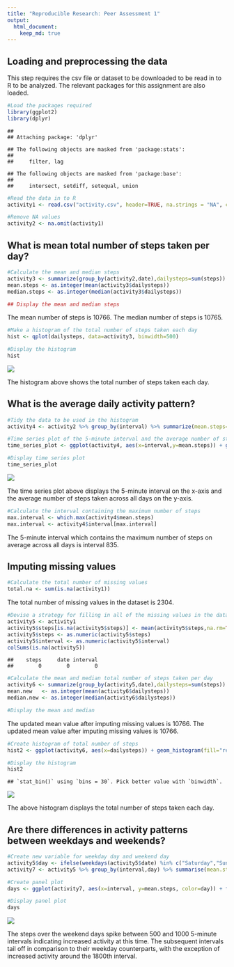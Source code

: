 ```yaml
---
title: "Reproducible Research: Peer Assessment 1"
output: 
  html_document:
    keep_md: true
---
```


## Loading and preprocessing the data

This step requires the csv file or dataset to be downloaded to be read in to R to be analyzed. The relevant packages for this assignment are also loaded.


```r
#Load the packages required 
library(ggplot2)
library(dplyr)
```

```
## 
## Attaching package: 'dplyr'
```

```
## The following objects are masked from 'package:stats':
## 
##     filter, lag
```

```
## The following objects are masked from 'package:base':
## 
##     intersect, setdiff, setequal, union
```

```r
#Read the data in to R
activity1 <- read.csv("activity.csv", header=TRUE, na.strings = "NA", colClasses = c("numeric", "Date", "numeric"))

#Remove NA values
activity2 <- na.omit(activity1)
```

## What is mean total number of steps taken per day?


```r
#Calculate the mean and median steps
activity3 <- summarize(group_by(activity2,date),dailysteps=sum(steps))
mean.steps <- as.integer(mean(activity3$dailysteps))
median.steps <- as.integer(median(activity3$dailysteps))
```


```r
## Display the mean and median steps
```

The mean number of steps is 10766.
The median number of steps is 10765.


```r
#Make a histogram of the total number of steps taken each day
hist <- qplot(dailysteps, data=activity3, binwidth=500)

#Display the histogram
hist
```

![](PA1_template_files/figure-html/unnamed-chunk-4-1.png)<!-- -->

The histogram above shows the total number of steps taken each day.

## What is the average daily activity pattern?


```r
#Tidy the data to be used in the histogram
activity4 <- activity2 %>% group_by(interval) %>% summarize(mean.steps=mean(steps))

#Time series plot of the 5-minute interval and the average number of steps taken, averaged across all days
time_series_plot <- ggplot(activity4, aes(x=interval,y=mean.steps)) + geom_line(color="red") + labs(title = "Average steps over 5 minute interval", x="5-minute interval", y="Average number of steps across all days")

#Display time series plot
time_series_plot
```

![](PA1_template_files/figure-html/unnamed-chunk-5-1.png)<!-- -->

The time series plot above displays the 5-minute interval on the x-axis and the average number of steps taken across all days on the y-axis.



```r
#Calculate the interval containing the maximum number of steps
max.interval <- which.max(activity4$mean.steps)
max.interval <- activity4$interval[max.interval]
```

The 5-minute interval which contains the maximum number of steps on average across all days is interval 835.

## Imputing missing values


```r
#Calculate the total number of missing values
total.na <- sum(is.na(activity1))
```

The total number of missing values in the dataset is 2304.


```r
#Devise a strategy for filling in all of the missing values in the dataset
activity5 <- activity1
activity5$steps[is.na(activity5$steps)] <- mean(activity5$steps,na.rm=TRUE)
activity5$steps <- as.numeric(activity5$steps)
activity5$interval <- as.numeric(activity5$interval)
colSums(is.na(activity5))
```

```
##    steps     date interval 
##        0        0        0
```

```r
#Calculate the mean and median total number of steps taken per day
activity6 <- summarize(group_by(activity5,date),dailysteps=sum(steps))
mean.new   <- as.integer(mean(activity6$dailysteps))
median.new <- as.integer(median(activity6$dailysteps))

#Display the mean and median 
```

The updated mean value after imputing missing values is 10766.
The updated mean value after imputing missing values is 10766.


```r
#Create histogram of total number of steps
hist2 <- ggplot(activity6, aes(x=dailysteps)) + geom_histogram(fill="red", color="black") + ggtitle("Daily Steps")

#Display the histogram 
hist2
```

```
## `stat_bin()` using `bins = 30`. Pick better value with `binwidth`.
```

![](PA1_template_files/figure-html/unnamed-chunk-9-1.png)<!-- -->

The above histogram displays the total number of steps taken each day.

## Are there differences in activity patterns between weekdays and weekends?


```r
#Create new variable for weekday day and weekend day
activity5$day <- ifelse(weekdays(activity5$date) %in% c("Saturday","Sunday"), "weekday", "weekend")
activity7 <- activity5 %>% group_by(interval,day) %>% summarise(mean.steps=mean(steps))

#Create panel plot
days <- ggplot(activity7, aes(x=interval, y=mean.steps, color=day)) + facet_grid(day~.) + geom_line() + labs(title="Average weekday/weekend steps over 5-minute interval", x="5-minute interval", y="Average number of steps across all weekday/weekend days")

#Display panel plot
days
```

![](PA1_template_files/figure-html/unnamed-chunk-10-1.png)<!-- -->

The steps over the weekend days spike between 500 and 1000 5-minute intervals indicating increased activity at this time. The subsequent intervals tail off in comparison to their weekday counterparts, with the exception of increased activity around the 1800th interval.
